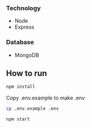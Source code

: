 ### Technology
- Node
- Express

### Database
- MongoDB

## How to run

```bash
npm install
```
Copy .env.example to make .env

```bash
cp .env.example .env
```

```bash
npm start
```


